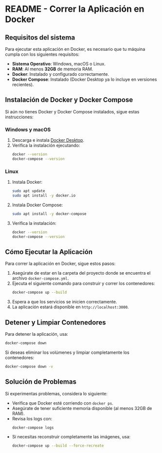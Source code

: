 # README - Correr la Aplicación en Docker

## Requisitos del sistema
Para ejecutar esta aplicación en Docker, es necesario que tu máquina cumpla con los siguientes requisitos:

- **Sistema Operativo**: Windows, macOS o Linux.
- **RAM**: Al menos **32GB** de memoria RAM.
- **Docker**: Instalado y configurado correctamente.
- **Docker Compose**: Instalado (Docker Desktop ya lo incluye en versiones recientes).

## Instalación de Docker y Docker Compose
Si aún no tienes Docker y Docker Compose instalados, sigue estas instrucciones:

### Windows y macOS
1. Descarga e instala [Docker Desktop](https://www.docker.com/products/docker-desktop/).
2. Verifica la instalación ejecutando:
   ```sh
   docker --version
   docker-compose --version
   ```

### Linux
1. Instala Docker:
   ```sh
   sudo apt update
   sudo apt install -y docker.io
   ```
2. Instala Docker Compose:
   ```sh
   sudo apt install -y docker-compose
   ```
3. Verifica la instalación:
   ```sh
   docker --version
   docker-compose --version
   ```
   
## Cómo Ejecutar la Aplicación
Para correr la aplicación en Docker, sigue estos pasos:

1. Asegúrate de estar en la carpeta del proyecto donde se encuentra el archivo `docker-compose.yml`.
2. Ejecuta el siguiente comando para construir y correr los contenedores:
   ```sh
   docker-compose up --build
   ```
3. Espera a que los servicios se inicien correctamente.
4. La aplicación estará disponible en `http://localhost:3000`.

## Detener y Limpiar Contenedores
Para detener la aplicación, usa:
```sh
docker-compose down
```
Si deseas eliminar los volúmenes y limpiar completamente los contenedores:
```sh
docker-compose down -v
```

## Solución de Problemas
Si experimentas problemas, considera lo siguiente:
- Verifica que Docker esté corriendo con `docker ps`.
- Asegúrate de tener suficiente memoria disponible (al menos 32GB de RAM).
- Revisa los logs con:
  ```sh
  docker-compose logs
  ```
- Si necesitas reconstruir completamente las imágenes, usa:
  ```sh
  docker-compose up --build --force-recreate
  ```
